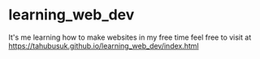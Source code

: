 # learning_web_dev
It's me learning how to make websites in my free time
feel free to visit at https://tahubusuk.github.io/learning_web_dev/index.html
